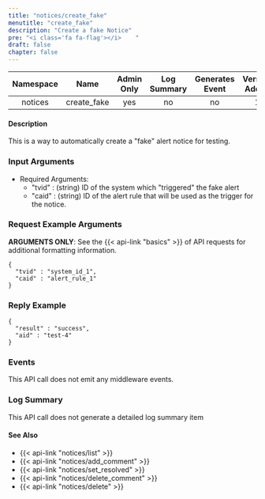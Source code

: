 ```yaml
---
title: "notices/create_fake"
menutitle: "create_fake"
description: "Create a fake Notice"
pre: "<i class='fa fa-flag'></i>	"
draft: false
chapter: false
---
```


| Namespace | Name | Admin Only | Log Summary | Generates Event | Version Added
|:----------------:|:--------:|:--------:|:--------:|:--------:|:---:|
| notices | create_fake | yes | no | no | 1 |

#### Description
This is a way to automatically create a "fake" alert notice for testing. 

### Input Arguments
* Required Arguments:
   * "tvid" : (string) ID of the system which "triggered" the fake alert
   * "caid" : (string) ID of the alert rule that will be used as the trigger for the notice.


### Request Example Arguments
**ARGUMENTS ONLY**: See the {{< api-link "basics" >}} of API requests for additional formatting information.

```
{
  "tvid" : "system_id_1",
  "caid" : "alert_rule_1"
}
```

### Reply Example
```
{
  "result" : "success",
  "aid" : "test-4"
}
```


### Events
This API call does not emit any middleware events.

### Log Summary
This API call does not generate a detailed log summary item

#### See Also
* {{< api-link "notices/list" >}}
* {{< api-link "notices/add_comment" >}}
* {{< api-link "notices/set_resolved" >}}
* {{< api-link "notices/delete_comment" >}}
* {{< api-link "notices/delete" >}}
